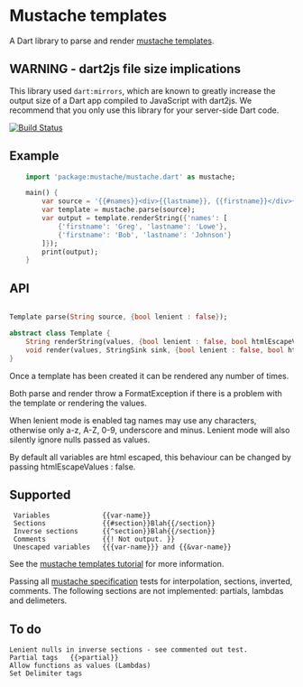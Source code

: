 # Mustache templates

A Dart library to parse and render [mustache templates](http://mustache.github.com/mustache.5.html).

## WARNING - dart2js file size implications

This library used `dart:mirrors`, which are known to greatly increase the output size
of a Dart app compiled to JavaScript with dart2js. We recommend that you only use
this library for your server-side Dart code.

[![Build Status](https://drone.io/github.com/xxgreg/mustache/status.png)](https://drone.io/github.com/xxgreg/mustache/latest)

## Example
```dart
	import 'package:mustache/mustache.dart' as mustache;

	main() {
		var source = '{{#names}}<div>{{lastname}}, {{firstname}}</div>{{/names}}';
		var template = mustache.parse(source);
		var output = template.renderString({'names': [
			{'firstname': 'Greg', 'lastname': 'Lowe'},
			{'firstname': 'Bob', 'lastname': 'Johnson'}
		]});
		print(output);
	}
```

## API

```dart

Template parse(String source, {bool lenient : false});

abstract class Template {
	String renderString(values, {bool lenient : false, bool htmlEscapeValues : true});
	void render(values, StringSink sink, {bool lenient : false, bool htmlEscapeValues : true});
}

```

Once a template has been created it can be rendered any number of times.

Both parse and render throw a FormatException if there is a problem with the template or rendering the values.

When lenient mode is enabled tag names may use any characters, otherwise only a-z, A-Z, 0-9, underscore and minus. Lenient mode will also silently ignore nulls passed as values.

By default all variables are html escaped, this behaviour can be changed by passing htmlEscapeValues : false.


## Supported 
```
 Variables             {{var-name}}
 Sections              {{#section}}Blah{{/section}}
 Inverse sections      {{^section}}Blah{{/section}}
 Comments              {{! Not output. }}
 Unescaped variables   {{{var-name}}} and {{&var-name}}
```
See the [mustache templates tutorial](http://mustache.github.com/mustache.5.html) for more information.

Passing all [mustache specification](https://github.com/mustache/spec/tree/master/specs) tests for interpolation, sections, inverted, comments. The following sections are not implemented: partials, lambdas and delimeters.

## To do
```
Lenient nulls in inverse sections - see commented out test.
Partial tags   {{>partial}}
Allow functions as values (Lambdas)
Set Delimiter tags
```

